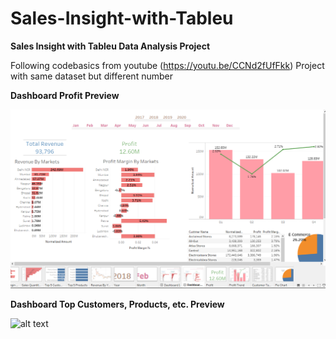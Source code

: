 # Sales-Insight-with-Tableu

**Sales Insight with Tableu Data Analysis Project**

Following codebasics from youtube (https://youtu.be/CCNd2fUfFkk) Project with same dataset but different number


**Dashboard Profit Preview**

![alt text](https://github.com/ZulfikriMirza/Sales-Insight-with-Tableu/blob/main/Dashboard%20Profit%20Preview.PNG?raw=true)

**Dashboard Top Customers, Products, etc. Preview**

![alt text]([https://github.com/[username]/[reponame]/blob/[branch]/image.jpg](https://github.com/ZulfikriMirza/Sales-Insight-with-Tableu/blob/main/Dashboard%20Top%20Customers%2CProduct%20Preview.PNG)?raw=true)
